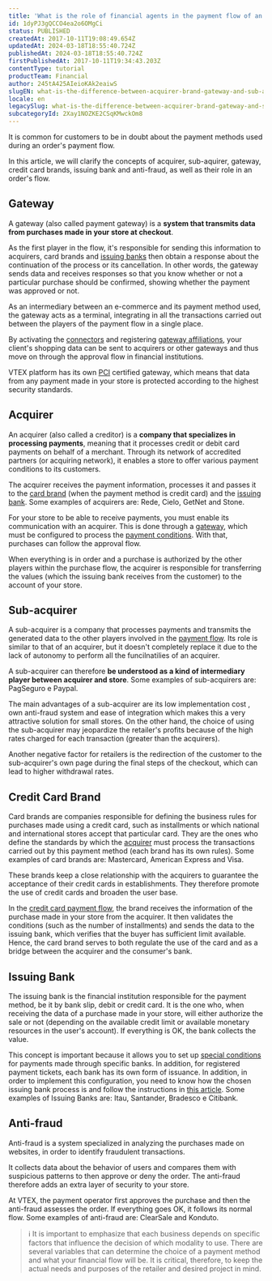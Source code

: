 ```yaml
---
title: 'What is the role of financial agents in the payment flow of an application in Brazil?'
id: 1dyPJ3gQCCO4ea2o6OMgCi
status: PUBLISHED
createdAt: 2017-10-11T19:08:49.654Z
updatedAt: 2024-03-18T18:55:40.724Z
publishedAt: 2024-03-18T18:55:40.724Z
firstPublishedAt: 2017-10-11T19:34:43.203Z
contentType: tutorial
productTeam: Financial
author: 245tA425AIeioKAk2eaiwS
slugEN: what-is-the-difference-between-acquirer-brand-gateway-and-sub-acquirer-in-brazil
locale: en
legacySlug: what-is-the-difference-between-acquirer-brand-gateway-and-sub-acquirer-in-brazil
subcategoryId: 2Xay1NOZKE2CSqKMwckOm8
---
```


It is common for customers to be in doubt about the payment methods used during an order's payment flow.

In this article, we will clarify the concepts of acquirer, sub-aquirer, gateway, credit card brands, issuing bank and anti-fraud, as well as their role in an order's flow. 

## Gateway

A gateway (also called payment gateway) is a __system that transmits data from purchases made in your store at checkout__.

As the first player in the flow, it's responsible for sending this information to acquirers, card brands and [issuing banks](https://help.vtex.com/en/tutorial/what-is-the-issuing-bank?locale=en "What is the Issuing Bank?") then obtain a response about the continuation of the process or its cancellation. In other words, the gateway sends data and receives responses so that you know whether or not a particular purchase should be confirmed, showing whether the payment was approved or not. 

As an intermediary between an e-commerce and its payment method used, the gateway acts as a terminal, integrating in all the transactions carried out between the players of the payment flow in a single place.

By activating the [connectors](https://help.vtex.com/en/tutorial/what-is-the-connector?locale=en "What is the connector?") and registering [gateway affiliations](https://help.vtex.com/en/tutorial/registering-gateway-affiliations?locale=en "Registering gateway affiliations"), your client's shopping data can be sent to acquirers or other gateways and thus move on through the approval flow in financial institutions. 

VTEX platform has its own [PCI](https://help.vtex.com/en/tutorial/what-is-the-pci-ssc?locale=en "What is the PCI SSC") certified gateway, which means that data from any payment made in your store is protected according to the highest security standards.

## Acquirer

An acquirer (also called a creditor) is a __company that specializes in processing payments__, meaning that it processes credit or debit card payments on behalf of a merchant.  Through its network of accredited partners (or acquiring network), it enables a store to offer various payment conditions to its customers.

The acquirer receives the payment information, processes it and passes it to the [card brand](https://help.vtex.com/en/tutorial/what-is-a-credit-card-brand?locale=en "What is a credit card brand?") (when the payment method is credit card) and the [issuing bank](https://help.vtex.com/en/tutorial/what-is-the-issuing-bank?locale=en "What is the Issuing Bank?"). Some examples of acquirers are: Rede, Cielo, GetNet and Stone.

For your store to be able to receive payments, you must enable its communication with an acquirer. This is done through a [gateway](https://help.vtex.com/en/tutorial/what-is-a-payment-gateway?locale=en "What is a payment gateway?"), which must be configured to process the [payment conditions](https://help.vtex.com/en/tutorial/how-to-configure-payment-conditions?locale=en "Configuring payment conditions"). With that, purchases can follow the approval flow.

When everything is in order and a purchase is authorized by the other players within the purchase flow, the acquirer is responsible for transferring the values (which the issuing bank receives from the customer) to the account of your store.

## Sub-acquirer

A sub-acquirer is a company that processes payments and transmits the generated data to the other players involved in the [payment flow](https://help.vtex.com/en/tutorial/credit-card-basic-payment-flow "Credit Card - Basic payment flow"). Its role is similar to that of an acquirer, but it doesn't completely replace it due to the lack of autonomy to perform all the funcilnatilies of an acquirer. 

A sub-acquirer can therefore __be understood as a kind of intermediary player between acquirer and store__. Some examples of sub-acquirers are: PagSeguro e Paypal.

The main advantages of a sub-acquirer are its low implementation cost , own anti-fraud system and ease of integration which makes this a very attractive solution for small stores. On the other hand,  the choice of using the sub-acquirer may jeopardize the retailer's profits because of the high rates charged for each transaction (greater than the acquirers). 

Another negative factor for retailers is the redirection of the customer to the sub-acquirer's own page during the final steps of the checkout, which can lead to higher withdrawal rates.

## Credit Card Brand

Card brands are companies responsible for defining the business rules for purchases made using a credit card, such as installments or which national and international stores accept that particular card. They are the ones who define the standards by which the [acquirer](https://help.vtex.com/en/tutorial/what-is-an-acquirer?locale=en "What is an acquirer?") must process the transactions carried out by this payment method (each brand has its own rules). Some examples of card brands are: Mastercard, American Express and Visa. 

These brands keep a close relationship with the acquirers to guarantee the acceptance of their credit cards in establishments. They therefore promote the use of credit cards and broaden the user base.

In the [credit card payment flow](https://help.vtex.com/en/tutorial/credit-card-basic-payment-flow "Credit Card - Basic payment flow"), the brand receives the information of the purchase made in your store from the acquirer. It then validates the conditions (such as the number of installments) and sends the data to the issuing bank, which verifies that the buyer has sufficient limit available. Hence, the card brand serves  to both regulate the use of the card and as a bridge between the acquirer and the consumer's bank.

## Issuing Bank

The issuing bank is the financial institution responsible for the payment method, be it by bank slip, debit or credit card. It is the one who, when receiving the data of a purchase made in your store, will either authorize the sale or not (depending on the  available credit limit or available monetary resources in the user's account). If everything is OK, the bank collects the value.

This concept is important because it allows you to set up [special conditions](https://help.vtex.com/en/tutorial/special-conditions?locale=en "Configuring payment special conditions") for payments made through specific banks. In addition, for registered payment tickets, each bank has its own form of issuance. In addition, in order to implement this configuration, you need to know how the chosen issuing bank process is and follow the instructions in [this article](https://help.vtex.com/en/tutorial/how-do-i-configure-registered-payment-ticket?locale=en "Configuring a registered bank slip"). Some examples of Issuing Banks are: Itau, Santander, Bradesco e Citibank.

## Anti-fraud

Anti-fraud is a system specialized in analyzing the purchases made on websites, in order to identify fraudulent transactions.

It collects data about the behavior of users and compares them with suspicious patterns to then approve or deny the order. The anti-fraud therefore adds an extra layer of security to your store.

At VTEX, the payment operator first approves the purchase and then the anti-fraud assesses the order. If everything goes OK, it follows its normal flow. Some examples of anti-fraud are: ClearSale and Konduto. 

>ℹ️ It is important to emphasize that each business depends on specific factors that influence the decision of which modality to use. There are several variables that can determine the choice of a payment method and what your financial flow will be. It is critical, therefore, to keep the actual needs and purposes of the retailer and desired project in mind.

